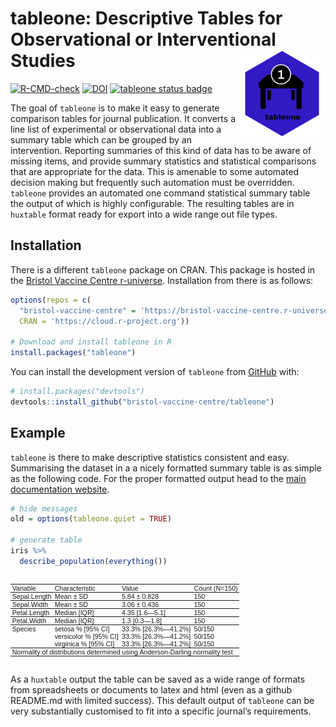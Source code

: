 
<!-- README.md is generated from README.Rmd. Please edit that file -->

# tableone: Descriptive Tables for Observational or Interventional Studies <a href='https://bristol-vaccine-centre.github.io/tableone/index.html'><img src='man/figures/logo.png' align="right" height="139" /></a>

<!-- badges: start -->

[![R-CMD-check](https://github.com/bristol-vaccine-centre/tableone/actions/workflows/R-CMD-check.yaml/badge.svg)](https://github.com/bristol-vaccine-centre/tableone/actions/workflows/R-CMD-check.yaml)
[![DOI](https://zenodo.org/badge/551386697.svg)](https://zenodo.org/badge/latestdoi/551386697)
[![tableone status
badge](https://bristol-vaccine-centre.r-universe.dev/badges/tableone)](https://bristol-vaccine-centre.r-universe.dev)
<!-- badges: end -->

The goal of `tableone` is to make it easy to generate comparison tables
for journal publication. It converts a line list of experimental or
observational data into a summary table which can be grouped by an
intervention. Reporting summaries of this kind of data has to be aware
of missing items, and provide summary statistics and statistical
comparisons that are appropriate for the data. This is amenable to some
automated decision making but frequently such automation must be
overridden. `tableone` provides an automated one command statistical
summary table the output of which is highly configurable. The resulting
tables are in `huxtable` format ready for export into a wide range out
file types.

## Installation

There is a different `tableone` package on CRAN. This package is hosted
in the [Bristol Vaccine Centre
r-universe](https://https://bristol-vaccine-centre.r-universe.dev/).
Installation from there is as follows:

``` r
options(repos = c(
  "bristol-vaccine-centre" = 'https://bristol-vaccine-centre.r-universe.dev/',
  CRAN = 'https://cloud.r-project.org'))

# Download and install tableone in R
install.packages("tableone")
```

You can install the development version of `tableone` from
[GitHub](https://github.com/bristol-vaccine-centre/tableone) with:

``` r
# install.packages("devtools")
devtools::install_github("bristol-vaccine-centre/tableone")
```

## Example

`tableone` is there to make descriptive statistics consistent and easy.
Summarising the dataset in a a nicely formatted summary table is as
simple as the following code. For the proper formatted output head to
the [main documentation
website](https://bristol-vaccine-centre.github.io/tableone/).

``` r
# hide messages 
old = options(tableone.quiet = TRUE)

# generate table 
iris %>% 
  describe_population(everything()) 
```

<table class="huxtable" style="border-collapse: collapse; border: 0px; margin-bottom: 2em; margin-top: 2em; ; margin-left: auto; margin-right: auto;  " id="tab:unnamed-chunk-2">
<col><col><col><col><tr>
<th style="vertical-align: top; text-align: left; white-space: normal; border-style: solid solid solid solid; border-width: 1pt 0pt 0.5pt 0pt;    padding: 0pt 2pt 0pt 2pt; font-weight: normal; font-family: Arial; font-size: 8pt;">Variable</th><th style="vertical-align: top; text-align: left; white-space: normal; border-style: solid solid solid solid; border-width: 1pt 0pt 0.5pt 0pt;    padding: 0pt 2pt 0pt 2pt; font-weight: normal; font-family: Arial; font-size: 8pt;">Characteristic</th><th style="vertical-align: top; text-align: left; white-space: normal; border-style: solid solid solid solid; border-width: 1pt 0pt 0.5pt 0pt;    padding: 0pt 2pt 0pt 2pt; font-weight: normal; font-family: Arial; font-size: 8pt;">Value</th><th style="vertical-align: top; text-align: left; white-space: normal; border-style: solid solid solid solid; border-width: 1pt 0pt 0.5pt 0pt;    padding: 0pt 2pt 0pt 2pt; font-weight: normal; font-family: Arial; font-size: 8pt;">Count (N=150)</th></tr>
<tr>
<td style="vertical-align: top; text-align: left; white-space: normal; border-style: solid solid solid solid; border-width: 0.5pt 0pt 0.5pt 0pt;    padding: 0pt 2pt 0pt 2pt; font-weight: normal; font-family: Arial; font-size: 8pt;">Sepal.Length</td><td style="vertical-align: top; text-align: left; white-space: normal; border-style: solid solid solid solid; border-width: 0.5pt 0pt 0.5pt 0pt;    padding: 0pt 2pt 0pt 2pt; font-weight: normal; font-family: Arial; font-size: 8pt;">Mean ± SD</td><td style="vertical-align: top; text-align: left; white-space: normal; border-style: solid solid solid solid; border-width: 0.5pt 0pt 0.5pt 0pt;    padding: 0pt 2pt 0pt 2pt; font-weight: normal; font-family: Arial; font-size: 8pt;">5.84 ± 0.828</td><td style="vertical-align: top; text-align: left; white-space: normal; border-style: solid solid solid solid; border-width: 0.5pt 0pt 0.5pt 0pt;    padding: 0pt 2pt 0pt 2pt; font-weight: normal; font-family: Arial; font-size: 8pt;">150</td></tr>
<tr>
<td style="vertical-align: top; text-align: left; white-space: normal; border-style: solid solid solid solid; border-width: 0.5pt 0pt 0.5pt 0pt;    padding: 0pt 2pt 0pt 2pt; font-weight: normal; font-family: Arial; font-size: 8pt;">Sepal.Width</td><td style="vertical-align: top; text-align: left; white-space: normal; border-style: solid solid solid solid; border-width: 0.5pt 0pt 0.5pt 0pt;    padding: 0pt 2pt 0pt 2pt; font-weight: normal; font-family: Arial; font-size: 8pt;">Mean ± SD</td><td style="vertical-align: top; text-align: left; white-space: normal; border-style: solid solid solid solid; border-width: 0.5pt 0pt 0.5pt 0pt;    padding: 0pt 2pt 0pt 2pt; font-weight: normal; font-family: Arial; font-size: 8pt;">3.06 ± 0.436</td><td style="vertical-align: top; text-align: left; white-space: normal; border-style: solid solid solid solid; border-width: 0.5pt 0pt 0.5pt 0pt;    padding: 0pt 2pt 0pt 2pt; font-weight: normal; font-family: Arial; font-size: 8pt;">150</td></tr>
<tr>
<td style="vertical-align: top; text-align: left; white-space: normal; border-style: solid solid solid solid; border-width: 0.5pt 0pt 0.5pt 0pt;    padding: 0pt 2pt 0pt 2pt; font-weight: normal; font-family: Arial; font-size: 8pt;">Petal.Length</td><td style="vertical-align: top; text-align: left; white-space: normal; border-style: solid solid solid solid; border-width: 0.5pt 0pt 0.5pt 0pt;    padding: 0pt 2pt 0pt 2pt; font-weight: normal; font-family: Arial; font-size: 8pt;">Median [IQR]</td><td style="vertical-align: top; text-align: left; white-space: normal; border-style: solid solid solid solid; border-width: 0.5pt 0pt 0.5pt 0pt;    padding: 0pt 2pt 0pt 2pt; font-weight: normal; font-family: Arial; font-size: 8pt;">4.35 [1.6—5.1]</td><td style="vertical-align: top; text-align: left; white-space: normal; border-style: solid solid solid solid; border-width: 0.5pt 0pt 0.5pt 0pt;    padding: 0pt 2pt 0pt 2pt; font-weight: normal; font-family: Arial; font-size: 8pt;">150</td></tr>
<tr>
<td style="vertical-align: top; text-align: left; white-space: normal; border-style: solid solid solid solid; border-width: 0.5pt 0pt 0.5pt 0pt;    padding: 0pt 2pt 0pt 2pt; font-weight: normal; font-family: Arial; font-size: 8pt;">Petal.Width</td><td style="vertical-align: top; text-align: left; white-space: normal; border-style: solid solid solid solid; border-width: 0.5pt 0pt 0.5pt 0pt;    padding: 0pt 2pt 0pt 2pt; font-weight: normal; font-family: Arial; font-size: 8pt;">Median [IQR]</td><td style="vertical-align: top; text-align: left; white-space: normal; border-style: solid solid solid solid; border-width: 0.5pt 0pt 0.5pt 0pt;    padding: 0pt 2pt 0pt 2pt; font-weight: normal; font-family: Arial; font-size: 8pt;">1.3 [0.3—1.8]</td><td style="vertical-align: top; text-align: left; white-space: normal; border-style: solid solid solid solid; border-width: 0.5pt 0pt 0.5pt 0pt;    padding: 0pt 2pt 0pt 2pt; font-weight: normal; font-family: Arial; font-size: 8pt;">150</td></tr>
<tr>
<td rowspan="3" style="vertical-align: top; text-align: left; white-space: normal; border-style: solid solid solid solid; border-width: 0.5pt 0pt 1pt 0pt;    padding: 0pt 2pt 0pt 2pt; font-weight: normal; font-family: Arial; font-size: 8pt;">Species</td><td style="vertical-align: top; text-align: left; white-space: normal; border-style: solid solid solid solid; border-width: 0.5pt 0pt 0pt 0pt;    padding: 0pt 2pt 0pt 2pt; font-weight: normal; font-family: Arial; font-size: 8pt;">setosa % [95% CI]</td><td style="vertical-align: top; text-align: left; white-space: normal; border-style: solid solid solid solid; border-width: 0.5pt 0pt 0pt 0pt;    padding: 0pt 2pt 0pt 2pt; font-weight: normal; font-family: Arial; font-size: 8pt;">33.3% [26.3%—41.2%]</td><td style="vertical-align: top; text-align: left; white-space: normal; border-style: solid solid solid solid; border-width: 0.5pt 0pt 0pt 0pt;    padding: 0pt 2pt 0pt 2pt; font-weight: normal; font-family: Arial; font-size: 8pt;">50/150</td></tr>
<tr>
<td style="vertical-align: top; text-align: left; white-space: normal; border-style: solid solid solid solid; border-width: 0pt 0pt 0pt 0pt;    padding: 0pt 2pt 0pt 2pt; font-weight: normal; font-family: Arial; font-size: 8pt;">versicolor % [95% CI]</td><td style="vertical-align: top; text-align: left; white-space: normal; border-style: solid solid solid solid; border-width: 0pt 0pt 0pt 0pt;    padding: 0pt 2pt 0pt 2pt; font-weight: normal; font-family: Arial; font-size: 8pt;">33.3% [26.3%—41.2%]</td><td style="vertical-align: top; text-align: left; white-space: normal; border-style: solid solid solid solid; border-width: 0pt 0pt 0pt 0pt;    padding: 0pt 2pt 0pt 2pt; font-weight: normal; font-family: Arial; font-size: 8pt;">50/150</td></tr>
<tr>
<td style="vertical-align: top; text-align: left; white-space: normal; border-style: solid solid solid solid; border-width: 0pt 0pt 1pt 0pt;    padding: 0pt 2pt 0pt 2pt; font-weight: normal; font-family: Arial; font-size: 8pt;">virginica % [95% CI]</td><td style="vertical-align: top; text-align: left; white-space: normal; border-style: solid solid solid solid; border-width: 0pt 0pt 1pt 0pt;    padding: 0pt 2pt 0pt 2pt; font-weight: normal; font-family: Arial; font-size: 8pt;">33.3% [26.3%—41.2%]</td><td style="vertical-align: top; text-align: left; white-space: normal; border-style: solid solid solid solid; border-width: 0pt 0pt 1pt 0pt;    padding: 0pt 2pt 0pt 2pt; font-weight: normal; font-family: Arial; font-size: 8pt;">50/150</td></tr>
<tr>
<td colspan="4" style="vertical-align: top; text-align: left; white-space: normal; border-style: solid solid solid solid; border-width: 1pt 0pt 0pt 0pt;    padding: 0pt 2pt 0pt 2pt; font-weight: normal; font-family: Arial; font-size: 8pt;">Normality of distributions determined using Anderson-Darling normality test</td></tr>
</table>

As a `huxtable` output the table can be saved as a wide range of formats
from spreadsheets or documents to latex and html (even as a github
README.md with limited success). This default output of `tableone` can
be very substantially customised to fit into a specific journal’s
requirements.

